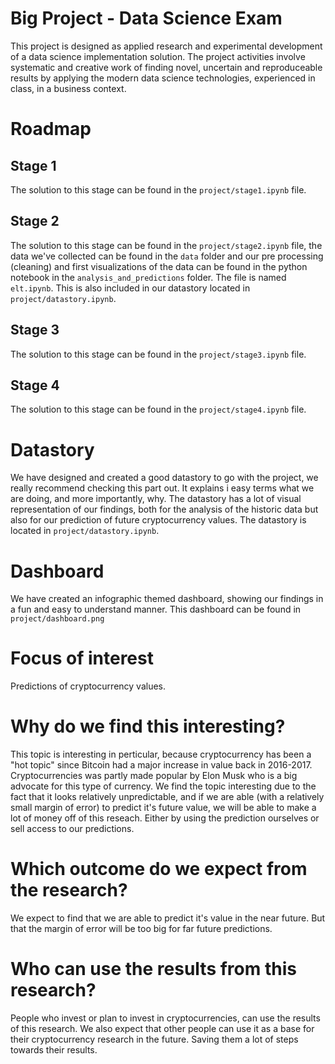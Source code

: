 
# Big Project - Data Science Exam
This project is designed as applied research and experimental development of a data science implementation solution. The project activities involve systematic and creative work of finding novel, uncertain and reproduceable results by applying the modern data science technologies, experienced in class, in a business context.

# Roadmap
## Stage 1
The solution to this stage can be found in the ```project/stage1.ipynb``` file.
## Stage 2
The solution to this stage can be found in the ```project/stage2.ipynb``` file, the data we've collected can be found in the ```data``` folder and our pre processing (cleaning) and first visualizations of the data can be found in the python notebook in the ```analysis_and_predictions``` folder. The file is named ```elt.ipynb```. This is also included in our datastory located in ```project/datastory.ipynb```.
## Stage 3
The solution to this stage can be found in the ```project/stage3.ipynb``` file. 

## Stage 4
The solution to this stage can be found in the ```project/stage4.ipynb``` file. 

# Datastory
We have designed and created a good datastory to go with the project, we really recommend checking this part out. 
It explains i easy terms what we are doing, and more importantly, why. The datastory has a lot of visual representation of 
our findings, both for the analysis of the historic data but also for our prediction of future cryptocurrency values. 
The datastory is located in ```project/datastory.ipynb```.

# Dashboard
We have created an infographic themed dashboard, showing our findings in a fun and easy to understand manner. 
This dashboard can be found in ```project/dashboard.png``` 

# Focus of interest
Predictions of cryptocurrency values.

# Why do we find this interesting?
This topic is interesting in perticular, because cryptocurrency has been a "hot topic" since Bitcoin had a major increase in value back in 2016-2017. Cryptocurrencies was partly made popular by Elon Musk who is a big advocate for this type of currency.
We find the topic interesting due to the fact that it looks relatively unpredictable, and if we are able (with a relatively small margin of error) to predict it's future value, we will be able to make a lot of money off of this reseach. Either by using the prediction ourselves or sell access to our predictions.

# Which outcome do we expect from the research?
We expect to find that we are able to predict it's value in the near future. But that the margin of error will be too big for far future predictions. 

# Who can use the results from this research?
People who invest or plan to invest in cryptocurrencies, can use the results of this research.
We also expect that other people can use it as a base for their cryptocurrency research in the future. Saving them a lot of steps towards their results. 
